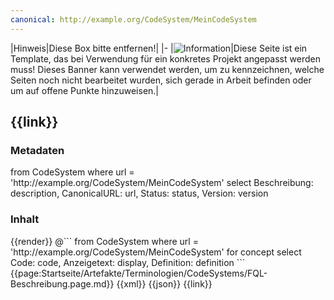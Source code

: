 ```yaml
---
canonical: http://example.org/CodeSystem/MeinCodeSystem
---
```

|Hinweis|Diese Box bitte entfernen!|
|-
|![Information](https://wiki.hl7.de/images/thumb/Under_construction_icon-blue.svg/100px-Under_construction_icon-blue.svg.png)|Diese Seite ist ein Template, das bei Verwendung für ein konkretes Projekt angepasst werden muss! Dieses Banner kann verwendet werden, um zu kennzeichnen, welche Seiten noch nicht bearbeitet wurden, sich gerade in Arbeit befinden oder um auf offene Punkte hinzuweisen.|

## {{link}}

### Metadaten

<fql output="table">
from
	CodeSystem
where
	url = 'http://example.org/CodeSystem/MeinCodeSystem'
select
	Beschreibung: description, CanonicalURL: url, Status: status, Version: version
</fql>

### Inhalt

<tabs>
    <tab title="Darstellung">  
        {{render}}
    </tab>
    <tab title="Darstellung (FQL)"><!-- Alternative Darstellung: sieht schöner aus, funktioniert aktuell aber nur für CodeSysteme, die nicht hierarchisch sind!!!-->
            @```
from
	CodeSystem
where
	url = 'http://example.org/CodeSystem/MeinCodeSystem'
for concept
select
	Code: code, Anzeigetext: display, Definition: definition
```
    </tab>
    <tab title="Beschreibung">
    {{page:Startseite/Artefakte/Terminologien/CodeSystems/FQL-Beschreibung.page.md}}
    </tab>
    <tab title="XML">      
        {{xml}}
    </tab>
    <tab title="JSON">
        {{json}}
    </tab>
    <tab title="Link">
        {{link}}
    </tab>
</tabs>